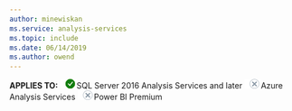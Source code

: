 ```yaml
---
author: minewiskan
ms.service: analysis-services  
ms.topic: include
ms.date: 06/14/2019
ms.author: owend
---
```


**APPLIES TO:** ![Yes](media/yes-icon.png)SQL Server 2016 Analysis Services and later ![No](media/no-icon.png)Azure Analysis Services ![No](media/no-icon.png)Power BI Premium
